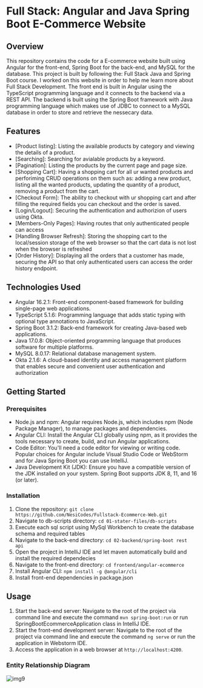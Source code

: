# Full Stack: Angular and Java Spring Boot E-Commerce Website

## Overview

This repository contains the code for a E-commerce website built using Angular for the front-end, Spring Boot for the back-end, and MySQL for the database. This project is built by following the: Full Stack Java and Spring Boot course. I worked on this website in order to help me learn more about Full Stack Development. The front end is built in Angular using the TypeScript programming language and it connects to the backend via a REST API. The backend is built using the Spring Boot framework with Java programming language which makes use of JDBC to connect to a MySQL database in order to store and retrieve the nessecary data.

## Features

- [Product listing]: Listing the available products by category and viewing the details of a product.
- [Searching]: Searching for avialable products by a keyword.
- [Pagination]: Listing the products by the current page and page size.
- [Shopping Cart]: Having a shopping cart for all ur wanted products and perforiming CRUD operations on them such as: adding a new product, listing all the wanted products, updating the quantity of a product, removing a product from the cart.
- [Checkout Form]: The ability to checkout with ur shopping cart and after filling the required fields you can checkout and the order is saved.
- [Login/Logout]: Securing the authentication and authorizion of users using Okta.
- [Members-Only Pages]: Having routes that only authenticated people can access
- [Handling Browser Refresh]: Storing the shopping cart to the local/session storage of the web browser so that the cart data is not lost when the browser is refreshed
- [Order History]: Displaying all the orders that a customer has made, securing the API so that only authenticated users can access the order history endpoint.

## Technologies Used

- Angular 16.2.1: Front-end component-based framework for building single-page web applications.
- TypeScript 5.1.6: Programming language that adds static typing with optional type annotations to JavaScript.
- Spring Boot 3.1.2: Back-end framework for creating Java-based web applications.
- Java 17.0.8: Object-oriented programming language that produces software for multiple platforms.
- MySQL 8.0.17: Relational database management system.
- Okta 2.1.6: A cloud-based identity and access management platform that enables secure and convenient user authentication and authorization

## Getting Started

### Prerequisites

- Node.js and npm: Angular requires Node.js, which includes npm (Node Package Manager), to manage packages and dependencies.
- Angular CLI: Install the Angular CLI globally using npm, as it provides the tools necessary to create, build, and run Angular applications.
- Code Editor: You'll need a code editor for viewing or writing code. Popular choices for Angular include Visual Studio Code or WebStorm and for Java Spring Boot you can use IntelliJ.
- Java Development Kit (JDK): Ensure you have a compatible version of the JDK installed on your system. Spring Boot supports JDK 8, 11, and 16 (or later).

### Installation

1. Clone the repository: `git clone https://github.com/NesiCodes/Fullstack-Ecommerce-Web.git`
2. Navigate to db-scripts directory: `cd 01-stater-files/db-scripts`
3. Execute each sql script using MySql Workbench to create the database schema and required tables
4. Navigate to the back-end directory: `cd 02-backend/spring-boot rest api`
5. Open the project in IntelliJ IDE and let maven automatically build and install the required dependecies
6. Navigate to the front-end directory: `cd frontend/angular-ecommerce`
7. Install Angular CLI: `npm install -g @angular/cli`
8. Install front-end dependencies in package.json

## Usage

1. Start the back-end server: Navigate to the root of the project via command line and execute the command `mvn spring-boot:run` or run SpringBootEcommerceApplication class in IntelliJ IDE.
2. Start the front-end development server: Navigate to the root of the project via command line and execute the command `ng serve` or run the application in Webstorm IDE.
3. Access the application in a web browser at `http://localhost:4200`.

### Entity Relationship Diagram

![img9](https://github.com/NesiCodes/Fullstack-Ecommerce-Web/assets/89842810/5c3fc1da-45ce-4ae2-a155-f654f91fca9a)
